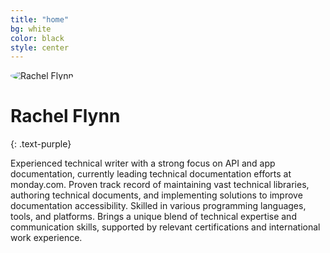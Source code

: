 ```yaml
---
title: "home"
bg: white
color: black
style: center
---
```


<img src="https://rachelflynn.github.io/Rachel%20Flynn.jpg" alt="Rachel Flynn" style="border-radius: 50%;">

# Rachel Flynn
{: .text-purple}

Experienced technical writer with a strong focus on API and app documentation, currently leading technical documentation efforts at monday.com. Proven track record of maintaining vast technical libraries, authoring technical documents, and implementing solutions to improve documentation accessibility. Skilled in various programming languages, tools, and platforms. Brings a unique blend of technical expertise and communication skills, supported by relevant certifications and international work experience.
